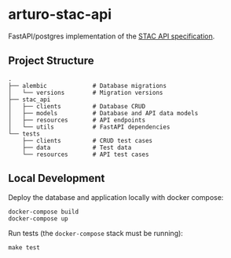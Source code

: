 # arturo-stac-api
FastAPI/postgres implementation of the [STAC API specification](https://github.com/radiantearth/stac-api-spec).

## Project Structure
```
.
├── alembic             # Database migrations
│   └── versions        # Migration versions
├── stac_api            
│   ├── clients         # Database CRUD
│   ├── models          # Database and API data models
│   ├── resources       # API endpoints
│   └── utils           # FastAPI dependencies
└── tests
    ├── clients         # CRUD test cases
    ├── data            # Test data
    └── resources       # API test cases
```

## Local Development
Deploy the database and application locally with docker compose:
```
docker-compose build
docker-compose up
```

Run tests (the `docker-compose` stack must be running):
```
make test
```